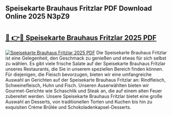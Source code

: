 ## Speisekarte Brauhaus Fritzlar PDF Download Online 2025 N3pZ9

# <h2><a href="http://gccb6o6.nevu.top/?p=Speisekarte+Brauhaus+Fritzlar">🔗 👉🔴 Speisekarte Brauhaus Fritzlar 2025 PDF</a></h2>

[![Speisekarte Brauhaus Fritzlar 2025 PDF](https://i.imgur.com/dBaPXMq.png)](http://gccb6o6.nevu.top/?p=Speisekarte+Brauhaus+Fritzlar)
Die Speisekarte Brauhaus Fritzlar ist eine Gelegenheit, den Geschmack zu genießen und etwas für sich selbst zu wählen. Es gibt viele frische Salate auf der Speisekarte Brauhaus Fritzlar unseres Restaurants, die Sie in unserem speziellen Bereich finden können. Für diejenigen, die Fleisch bevorzugen, bieten wir eine umfangreiche Auswahl an Gerichten auf der Speisekarte Brauhaus Fritzlar an: Rindfleisch, Schweinefleisch, Huhn und Fisch. Unseren Auserwählten bieten wir Gourmet-Gerichte wie Schaschlik und Steak an, die auf einem alten Feuer zubereitet werden. Unsere Speisekarte Brauhaus Fritzlar bietet eine große Auswahl an Desserts, von traditionellen Torten und Kuchen bis hin zu exquisiten Crème Brûlée und Schokoladenkapsel-Desserts.
